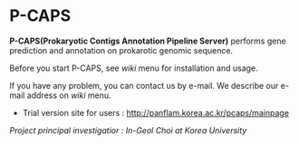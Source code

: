 # P-CAPS

**P-CAPS(Prokaryotic Contigs Annotation Pipeline Server)** performs gene prediction and annotation on prokarotic genomic sequence.  

Before you start P-CAPS, see _wiki_ menu for installation and usage.  

If you have any problem, you can contact us by e-mail. We describe our e-mail address on _wiki_ menu.

+ Trial version site for users : http://panflam.korea.ac.kr/pcaps/mainpage

_Project principal investigatior : In-Geol Choi at Korea University_
